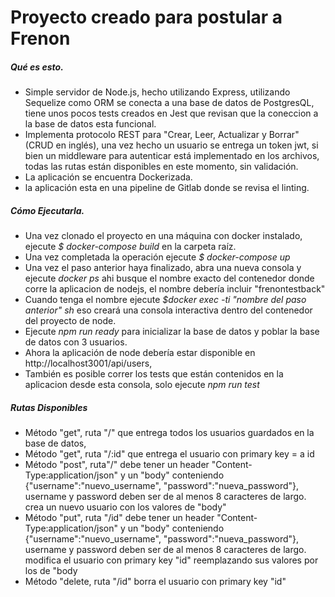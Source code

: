 # Proyecto creado para postular a Frenon
 
##### Qué es esto.
- Simple servidor de Node.js, hecho utilizando Express, utilizando Sequelize como ORM se conecta a una base de datos de PostgresQL, tiene unos pocos tests creados en Jest que revisan que la coneccion a la base de datos esta funcional. 
- Implementa protocolo REST para "Crear, Leer, Actualizar y Borrar" (CRUD en inglés), una vez hecho un usuario se entrega un token jwt, si bien un middleware para autenticar está implementado en los archivos, todas las rutas están disponibles en este momento, sin validación.
- La aplicación se encuentra Dockerizada.
- la aplicación esta en una pipeline de Gitlab donde se revisa el linting.
 
##### Cómo Ejecutarla.
 
 - Una vez clonado el proyecto en una máquina con docker instalado, ejecute *$ docker-compose build* en la carpeta raíz.
 - Una vez completada la operación ejecute *$ docker-compose up*
 - Una vez el paso anterior haya finalizado, abra una nueva consola y ejecute *docker ps* ahi busque el nombre exacto del contenedor donde corre la aplicacion de nodejs, el nombre debería incluir "frenontestback"
 - Cuando tenga el nombre ejecute *$docker exec -ti "nombre del paso anterior" sh* eso creará una consola interactiva dentro del contenedor del proyecto de node.
 - Ejecute *npm run ready* para inicializar la base de datos y poblar la base de datos con 3 usuarios.
 - Ahora la aplicación de node debería estar disponible en http://localhost3001/api/users,
 - También es posible correr los tests que están contenidos en la aplicacion desde esta consola, solo ejecute *npm run test*
 
##### Rutas Disponibles
    
- Método "get", ruta "/" que entrega todos los usuarios guardados en la base de datos,
- Método "get", ruta "/:id" que entrega el usuario con primary key = a id
- Método "post", ruta"/" debe tener un header "Content-Type:application/json" y un "body" conteniendo {"username":"nuevo_username", "password":"nueva_password"}, username y password deben ser de al menos 8 caracteres de largo. crea un nuevo usuario con los valores de "body"
- Método "put", ruta "/id" debe tener un header "Content-Type:application/json" y un "body" conteniendo {"username":"nuevo_username", "password":"nueva_password"}, username y password deben ser de al menos 8 caracteres de largo. modifica el usuario con primary key "id" reemplazando sus valores por los de "body
- Método "delete, ruta "/id" borra el usuario con primary key "id"
 
 

